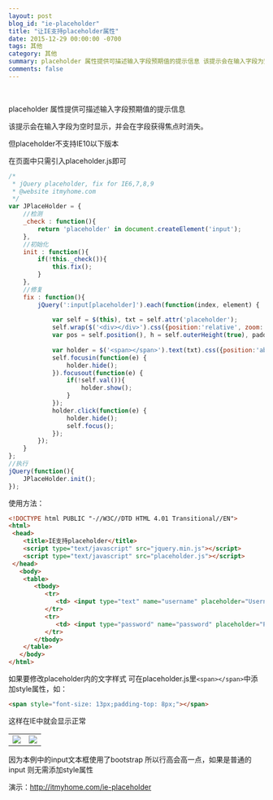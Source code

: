 ```yaml
---
layout: post
blog_id: "ie-placeholder"
title: "让IE支持placeholder属性"
date: 2015-12-29 00:00:00 -0700
tags: 其他
category: 其他
summary: placeholder 属性提供可描述输入字段预期值的提示信息 该提示会在输入字段为空时显示，并会在字段获得焦点时消失
comments: false
---
```

<br>

placeholder 属性提供可描述输入字段预期值的提示信息

该提示会在输入字段为空时显示，并会在字段获得焦点时消失。

但placeholder不支持IE10以下版本

在页面中只需引入placeholder.js即可

```js
/*
 * jQuery placeholder, fix for IE6,7,8,9
 * @website itmyhome.com
 */
var JPlaceHolder = {
    //检测
    _check : function(){
        return 'placeholder' in document.createElement('input');
    },
    //初始化
    init : function(){
        if(!this._check()){
            this.fix();
        }
    },
    //修复
    fix : function(){
        jQuery(':input[placeholder]').each(function(index, element) {
        	
            var self = $(this), txt = self.attr('placeholder');
            self.wrap($('<div></div>').css({position:'relative', zoom:'1', border:'none', background:'none', padding:'none', margin:'none'}));
            var pos = self.position(), h = self.outerHeight(true), paddingleft = self.css('padding-left');
           
            var holder = $('<span></span>').text(txt).css({position:'absolute', left:pos.left, top:pos.top, height:h, lienHeight:h, paddingLeft:paddingleft, color:'#aaa'}).appendTo(self.parent());
            self.focusin(function(e) {
                holder.hide();
            }).focusout(function(e) {
                if(!self.val()){
                    holder.show();
                }
            });
            holder.click(function(e) {
                holder.hide();
                self.focus();
            });
        });
    }
};
//执行
jQuery(function(){
    JPlaceHolder.init();    
});
```

使用方法：

```html
<!DOCTYPE html PUBLIC "-//W3C//DTD HTML 4.01 Transitional//EN">
<html>
 <head> 
    <title>IE支持placeholder</title> 
    <script type="text/javascript" src="jquery.min.js"></script> 
    <script type="text/javascript" src="placeholder.js"></script> 
 </head> 
   <body> 
    <table> 
       <tbody>
          <tr> 
             <td> <input type="text" name="username" placeholder="Username" /> </td> 
          </tr> 
          <tr> 
             <td> <input type="password" name="password" placeholder="Password" /> </td> 
          </tr> 
       </tbody>
    </table>  
   </body>
</html>
```

如果要修改placeholder内的文字样式 可在placeholder.js里`<span></span>`中添加style属性，如：

```html
<span style="font-size: 13px;padding-top: 8px;"></span>
```

这样在IE中就会显示正常

<table class="table table-bordered table-condensed"> 
	  <tr> 
		 <td> <img src="{{ site.baseurl}}/images/ie/placeholder/1.png" /> </td> 
		 <td> <img src="{{ site.baseurl}}/images/ie/placeholder/2.png" /> </td> 
	  </tr> 
</table>  

因为本例中的input文本框使用了bootstrap 所以行高会高一点，如果是普通的input 则无需添加style属性

演示：<a href="http://itmyhome.com/ie-placeholder">http://itmyhome.com/ie-placeholder</a>

<br>